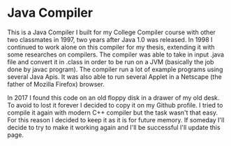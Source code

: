 # Java Compiler

This is a Java Compiler I built for my College Compiler course with other two classmates in 1997, two years after Java 1.0 was released. In 1998 I continued to work alone on this compiler for my thesis, extending it with some researches on compilers. The compiler was able to take in input .java file and convert it in .class in order to be run on a JVM (basically the job done by javac program). The compiler run a lot of example programs using several Java Apis. It was also able to run several Applet in a Netscape (the father of Mozilla Firefox) browser.

In 2017 I found this code on an old floppy disk in a drawer of my old desk. To avoid to lost it forever I decided to copy it on my Github profile. I tried to compile it again with modern C++ compiler but the task wasn't that easy. For this reason I decided to keep it as it is for future memory. If someday I'll decide to try to make it working again and I'll be successful I'll update this page.


